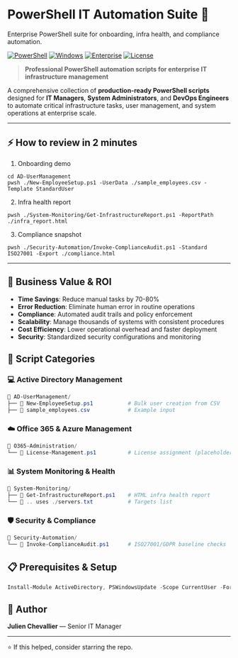 # PowerShell IT Automation Suite 🚀

Enterprise PowerShell suite for onboarding, infra health, and compliance automation.

[![PowerShell](https://img.shields.io/badge/PowerShell-5.1%20%7C%207.x-blue.svg)](https://docs.microsoft.com/powershell/)
[![Windows](https://img.shields.io/badge/Platform-Windows%20Server-lightgrey.svg)](#)
[![Enterprise](https://img.shields.io/badge/Category-Enterprise%20IT-orange.svg)](#)
[![License](https://img.shields.io/badge/License-MIT-green.svg)](LICENSE)

> **Professional PowerShell automation scripts for enterprise IT infrastructure management**

A comprehensive collection of **production-ready PowerShell scripts** designed for **IT Managers**, **System Administrators**, and **DevOps Engineers** to automate critical infrastructure tasks, user management, and system operations at enterprise scale.

---

## ⚡ How to review in 2 minutes
1) Onboarding demo
```
cd AD-UserManagement
pwsh ./New-EmployeeSetup.ps1 -UserData ./sample_employees.csv -Template StandardUser
```
2) Infra health report
```
pwsh ./System-Monitoring/Get-InfrastructureReport.ps1 -ReportPath ./infra_report.html
```
3) Compliance snapshot
```
pwsh ./Security-Automation/Invoke-ComplianceAudit.ps1 -Standard ISO27001 -Export ./compliance.html
```

---

## 🎯 Business Value & ROI
- **Time Savings**: Reduce manual tasks by 70-80%
- **Error Reduction**: Eliminate human error in routine operations
- **Compliance**: Automated audit trails and policy enforcement
- **Scalability**: Manage thousands of systems with consistent procedures
- **Cost Efficiency**: Lower operational overhead and faster deployment
- **Security**: Standardized security configurations and monitoring

## 📁 Script Categories

### 💻 Active Directory Management
```powershell
📂 AD-UserManagement/
├── 📄 New-EmployeeSetup.ps1           # Bulk user creation from CSV
├── 📄 sample_employees.csv            # Example input
```

### ☁️ Office 365 & Azure Management
```powershell
📂 O365-Administration/
└── 📄 License-Management.ps1          # License assignment (placeholder)
```

### 📊 System Monitoring & Health
```powershell
📂 System-Monitoring/
├── 📄 Get-InfrastructureReport.ps1    # HTML infra health report
└── 📄 .. uses ./servers.txt           # Targets list
```

### 🛡️ Security & Compliance
```powershell
📂 Security-Automation/
└── 📄 Invoke-ComplianceAudit.ps1      # ISO27001/GDPR baseline checks
```

## 📋 Prerequisites & Setup
```powershell
Install-Module ActiveDirectory, PSWindowsUpdate -Scope CurrentUser -Force
```

## 👤 Author
**Julien Chevallier** — Senior IT Manager

---

⭐ If this helped, consider starring the repo.
